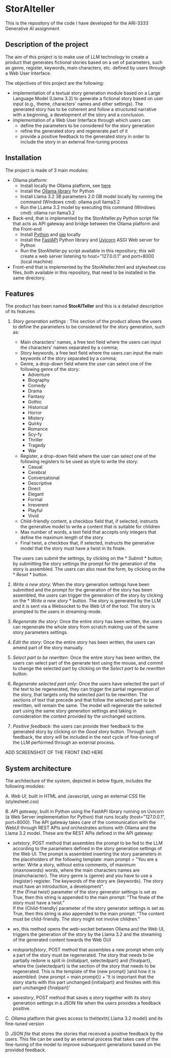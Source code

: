 # StorAIteller
This is the repository of the code I have developed for the ARI-3333 Generative AI assignment

## Description of the project
The aim of this project is to make use of LLM technology to create a product that generates fictional stories based on a set of parameters, such as genre, register, keywords, main characters, etc. defined by users through a Web User Interface. 

The objectives of this project are the following: 

- implementation of a textual story generation module based on a Large Language Model (Llama 3.2) to generate a fictional story based on user input (e.g., theme, characters' names and other settings). The generated story has to be coherent and follow a structured narrative with a beginning, a development of the story and a conclusion.
- implementation of a Web User Interface through which users can:
  - define the parameters to be considered for the story generation
  - refine the generated story and regenerate part of it
  - provide a positive feedback to the generated story in order to include the story in an external fine-tuning process
 
## Installation 

The project is made of 3 main modules:
- Ollama platform:
  - Install locally the Ollama platform, see [here](https://github.com/ollama/ollama) 
  - Install the [Ollama library](https://github.com/ollama/ollama-python) for Python
  - Install Llama 3.2 3B parameters 2.0 GB model locally by running the command (Windows cmd): ollama pull llama3.2  
  - Run the LLama 3.2 model by executing this command (Windows cmd): ollama run llama3.2
- Back-end, that is implemented by the StorAIteller.py Python script file that acts as API gateway and bridge between the Ollama platform and the Front-end
  - Install [Python](https://www.python.org/downloads/) and [pip](https://pip.pypa.io/en/stable/installation/) locally
  - Install the [FastAPI](https://github.com/fastapi/fastapi) Python library and [Uvicorn](https://github.com/encode/uvicorn) ASGI Web server for Python
  - Run the StorAIteller.py script available in this repository; this will create a web server listening to host="127.0.0.1" and port=8000 (local machine)
- Front-end that is implemented by the StorAIteller.html and stylesheet.css files, both available in this repository, that need to be installed in the same directory.

## Features

The product has been named **StorAITeller** and this is a detailed description of its features:

1. *Story generation settings* : This section of the product allows the users to define the parameters to be considered for the story generation, such as:
    - Main characters' names, a free text field where the users can input the characters' names separated by a comma;
    - Story keywords, a free text field where the users can input the main keywords of the story separated by a comma;
    - Genre, a drop-down field where the user can select one of the following genre of the story:
      - Adventure
      - Biography
      - Comedy
      - Drama
      - Fantasy
      - Gothic
      - Historical
      - Horror
      - Mistery
      - Quirky
      - Romance
      - Scy-fy
      - Thriller
      - Tragedy
      - War
   - Register, a drop-down field where the user can select one of the following registers to be used as style to write the story:
      - Casual
      - Cerebral
      - Conversational
      - Descriptive
      - Direct
      - Elegant
      - Formal
      - Irreverent
      - Playful
      - Vivid
    - Child-friendly content, a checkbox field that, if selected, instructs the generative model to write a content that is suitable for children
    - Max number of words, a text field that accepts only integers that define the maximum length of the story
    - Final twist, a checkbox that, if selected, instructs the generative model that the story must have a twist in its finale.
            
    The users can submit the settings, by clicking on the * *Submit* * button; by submitting the story settings the prompt for the generation of the story is assembled. The users can also reset the form, by clicking on the * *Reset* * button.  

2. *Write a new story*: When the story generation settings have been submitted and the prompt for the generation of the story has been assembled, the users can trigger the generation of the story by clicking on the * *Write a new story* * button. The story is generated by the LLM and it is sent via a Websocket to the Web UI of the tool. The story is prompted to the users in streaming-mode.

3. *Regenerate the story*: Once the entire story has been written, the users can regenerate the whole story from scratch making use of the same story parameters settings.

4. *Edit the story*: Once the entire story has been written, the users can amend part of the story manually.

5. *Select part to be rewritten*: Once the entire story has been written, the users can select part of the generate text using the mouse, and commit to change the selected part by clicking on the *Select part to be rewritten* button.

6. *Regenerate selected part only*: Once the users have selected the part of the text to be regenerated, they can trigger the partial regeneration of the story, that targets only the selected part to be rewritten. The sections of text that precede and that follow the selected part to be rewritten, will remain the same. The model will regenerate the selected part using the same story generation settings  and taking in consideration the context provided by the unchanged sections. 

7. *Positive feedback*: the users can provide their feedback to the generated story by clicking on the *Good story* button. Through such feedback, the story will be included in the next cycle of fine-tuning of the LLM performed through an external process. 

ADD SCREENSHOT OF THE FRONT END HERE

## System architecture

The architecture of the system, depicted in below figure, includes the following modules:

A. *Web UI*, built in HTML and Javascript, using an external CSS file (stylesheet.css)

B. *API gateway*, built in Python using the FastAPI library running on Uvicorn (a Web Server implementation for Python) that runs locally (host="127.0.0.1", port=8000). The API gateway takes care of the communication with the WebUI through REST APIs and orchestrates actions with Ollama and the Llama 3.2 model. These are the REST APIs defined in the API gateway:

- *setstory*, POST method that assembles the prompt to be fed to the LLM according to the parameters defined in the story generation settings of the Web UI.
The prompt is assembled inserting the story parameters in the placeholders of the following template: main prompt = "You are a writer. Write a story, without extra comments, of maximum {maxnowords} words, where the main characters names are {maincharacter}. The story genre is {genre} and you have to use a {register} register. The keywords of the story are {keywords}. The story must have an introduction, a development".
<br/>If the {Final twist} parameter of the story generator settings is set as True, then this string is appended to the main prompt: "The finale of the story must have a twist."
<br/>If the {Child-friendly} parameter of the story generator settings is set as True, then this string is also appended to the main prompt: "The content must be child-friendly. The story might not involve children."

- *ws*, this method opens the web-socket between Ollama and the Web UI, triggers the generation of the story by the Llama 3.2 and the streaming of the generated content towards the Web GUI

- *redopartofstory*, POST method that assembles a new prompt when only a part of the story must be regenerated. The story that needs to be partially redone is split in {initialpart, selectedpart} and {finalpart}, where the {selectedpart} is the section of the story that needs to be regenerated. This is the template of the {new prompt} }and how it is assembled: {new prompt = main prompt}} + 'It is important that the story starts with this part unchanged:{initialpart} and finishes with this part unchanged {finalpart}'

 - *savestory*, POST method that saves a story together with its story generation settings in a JSON file when the users provides a feedback positive. 

C. *Ollama* platform that gives access to the\textit{ Llama 3.2 model} and its fine-tuned version

D. *JSON file* that stores the stories that received a positive feedback by the users. This file can be used by an external process that takes care of the fine-tuning of the model to improve subsequent generations based on the provided feedback. 
